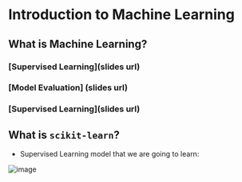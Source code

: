 # Introduction to Machine Learning

## What is Machine Learning?

### [Supervised Learning](slides url)
### [Model Evaluation] (slides url)
### [Supervised Learning](slides url)

## What is `scikit-learn`?

- Supervised Learning model that we are going to learn:

![image](https://user-images.githubusercontent.com/43855029/114583677-da139d00-9c4f-11eb-816b-efee53facc2a.png)
